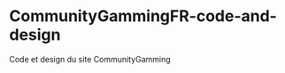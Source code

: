 CommunityGammingFR-code-and-design
==================================

Code et design du site CommunityGamming
